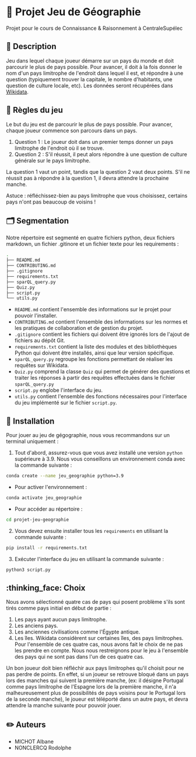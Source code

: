 # :space_invader: Projet Jeu de Géographie
Projet pour le cours de Connaissance & Raisonnement à CentraleSupélec


## :page_facing_up: Description
Jeu dans lequel chaque joueur démarre sur un pays du monde et doit parcourir le plus de pays possible. Pour avancer, il doit à la fois donner le nom d'un pays limitrophe de l'endroit dans lequel il est, et répondre à une question (typiquement trouver la capitale, le nombre d'habitants, une question de culture locale, etc). Les données seront récupérées dans [Wikidata](https://www.wikidata.org/wiki/Wikidata:WikiProject_Countries).

## :vertical_traffic_light: Règles du jeu
Le but du jeu est de parcourir le plus de pays possible. Pour avancer, chaque joueur commence son parcours dans un pays.

1. Question 1 : Le joueur doit dans un premier temps donner un pays limitrophe de l'endroit où il se trouve.
2. Question 2 : S'il réussit, il peut alors répondre à une question de culture générale sur le pays limitrophe.

La question 1 vaut un point, tandis que la question 2 vaut deux points. S'il ne réussit pas à répondre à la question 1, il devra attendre la prochaine manche.

Astuce : réfléchissez-bien au pays limitrophe que vous choisissez, certains pays n'ont pas beaucoup de voisins !

## :card_index_dividers: Segmentation
Notre répertoire est segmenté en quatre fichiers python, deux fichiers markdown, un fichier .gitinore et un fichier texte pour les requirements :

```bash 
.
├── README.md
├── CONTRIBUTING.md
├── .gitignore
├── requirements.txt 
├── sparQL_query.py
├── Quiz.py
├── script.py 
└── utils.py
```

- ``README.md`` contient l'ensemble des informations sur le projet pour pouvoir l'installer.
- ``CONTRIBUTING.md`` contient l'ensemble des informations sur les normes et les pratiques de collaboration et de gestion du projet.
- ``.gitignore`` contient les fichiers qui doivent être ignorés lors de l'ajout de fichiers au dépôt Git.
- ``requirements.txt`` contient la liste des modules et des bibliothèques Python qui doivent être installés, ainsi que leur version spécifique.
- ``sparQL_query.py`` regroupe les fonctions permettant de réaliser les requêtes sur Wikidata.
- ``Quiz.py`` comprend la classe ``Quiz`` qui permet de générer des questions et traiter les réponses à partir des requêtes effectuées dans le fichier ``sparQL_query.py``
- ``script.py`` englobe l'interface du jeu.
- ``utils.py`` contient l'ensemble des fonctions nécessaires pour l'interface du jeu implémenté sur le fichier ``script.py``.

## :wrench: Installation
Pour jouer au jeu de gégographie, nous vous recommandons sur un terminal uniquement :

1. Tout d'abord, assurez-vous que vous avez installé une version `python` supérieure à 3.9. Nous vous conseillons un environnement conda avec la commande suivante : 
```bash
conda create --name jeu_geographie python=3.9
```
- Pour activer l'environnement :
```bash
conda activate jeu_geographie
```
- Pour accéder au répertoire : 
```bash
cd projet-jeu-geographie
```

2. Vous devez ensuite installer tous les `requirements` en utilisant la commande suivante :
```bash
pip install -r requirements.txt
```

3. Exécuter l'interface du jeu en utilisant la commande suivante :
```bash
python3 script.py
```

## :thinking_face: Choix
Nous avons sélectionné quatre cas de pays qui posent problème s'ils sont tirés comme pays initial en début de partie :
1. Les pays ayant aucun pays limitrophe. 
2. Les anciens pays.
3. Les anciennes civilisations comme l'Égypte antique.
4. Les îles. Wikidata considèrent sur certaines îles, des pays limitrophes. 
Pour l'ensemble de ces quatre cas, nous avons fait le choix de ne pas les prendre en compte. Nous nous restreignons pour le jeu à l'ensemble des pays qui ne sont pas dans l'un de ces quatre cas.
 
Un bon joueur doit bien réfléchir aux pays limitrophes qu'il choisit pour ne pas perdre de points. En effet, si un joueur se retrouve bloqué dans un pays lors des manches qui suivent la première manche, (ex: il désigne Portugal comme pays limitrophe de l'Espagne lors de la première manche, il n'a malheureusement plus de possibilités de pays voisins pour le Portugal lors de la seconde manche), le joueur est téléporté dans un autre pays, et devra attendre la manche suivante pour pouvoir jouer.

## :pencil2: Auteurs
- MICHOT Albane
- NONCLERCQ Rodolphe


